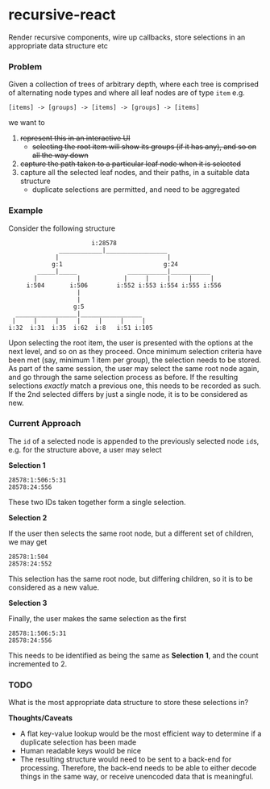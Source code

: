 # recursive-react

Render recursive components, wire up callbacks, store selections in an appropriate data structure etc

### Problem

Given a collection of trees of arbitrary depth, where each tree is comprised of alternating node types and where all leaf nodes are of type `item` e.g.

```
[items] -> [groups] -> [items] -> [groups] -> [items]
```

we want to 

1. ~~represent this in an interactive UI~~
    - ~~selecting the root item will show its groups (if it has any), and so on all the way down~~
2. ~~capture the path taken to a particular leaf node when it is selected~~
3. capture all the selected leaf nodes, and their paths, in a suitable data structure
    - duplicate selections are permitted, and need to be aggregated

### Example

Consider the following structure

```
                       i:28578
              ____________|_________________
             |                              |
            g:1                            g:24
        _____|_____              ___________|___________
       |           |            |     |     |     |     |
     i:504       i:506        i:552 i:553 i:554 i:555 i:556
                   |
                   |
                  g:5
  _________________|_________________
 |     |     |     |     |     |     |
i:32  i:31  i:35  i:62  i:8   i:51 i:105
```

Upon selecting the root item, the user is presented with the options at the next level, and so on as they proceed. Once minimum selection criteria have been met (say, minimum 1 item per group), the selection needs to be stored. As part of the same session, the user may select the same root node again, and go through the same selection process as before. If the resulting selections _exactly_ match a previous one, this needs to be recorded as such. If the 2nd selected differs by just a single node, it is to be considered as new.

### Current Approach

The `id` of a selected node is appended to the previously selected node `id`s, e.g. for the structure above, a user may select

**Selection 1**
```
28578:1:506:5:31
28578:24:556
```
These two IDs taken together form a single selection.

**Selection 2**

If the user then selects the same root node, but a different set of children, we may get
```
28578:1:504
28578:24:552
```
This selection has the same root node, but differing children, so it is to be considered as a new value.

**Selection 3**

Finally, the user makes the same selection as the first
```
28578:1:506:5:31
28578:24:556
```
This needs to be identified as being the same as **Selection 1**, and the count incremented to 2.

### TODO

What is the most appropriate data structure to store these selections in?

**Thoughts/Caveats**
- A flat key-value lookup would be the most efficient way to determine if a duplicate selection has been made
- Human readable keys would be nice
- The resulting structure would need to be sent to a back-end for processing. Therefore, the back-end needs to be able to either decode things in the same way, or receive unencoded data that is meaningful.
